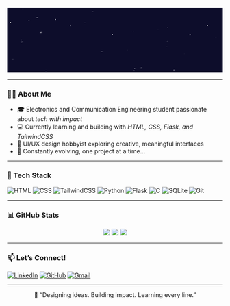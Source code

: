 <p align="center">
  <img src="https://raw.githubusercontent.com/Sreyoshi244/Sreyoshi244/main/sreyoshi_banner_typewriter_sparkles.gif" alt="Animated Banner" />
</p>

---

### 👩‍💻 About Me

- 🎓 Electronics and Communication Engineering student passionate about *tech with impact*
- 💻 Currently learning and building with *HTML, CSS, Flask, and TailwindCSS*
- 🎨 UI/UX design hobbyist exploring creative, meaningful interfaces
- 🌱 Constantly evolving, one project at a time...

---

### 🧰 Tech Stack

![HTML](https://img.shields.io/badge/-HTML5-E34F26?logo=html5&logoColor=white)
![CSS](https://img.shields.io/badge/-CSS3-1572B6?logo=css3)
![TailwindCSS](https://img.shields.io/badge/-TailwindCSS-38B2AC?logo=tailwind-css&logoColor=white)
![Python](https://img.shields.io/badge/-Python-3776AB?logo=python&logoColor=white)
![Flask](https://img.shields.io/badge/-Flask-000000?logo=flask)
![C](https://img.shields.io/badge/-C-00599C?logo=c)
![SQLite](https://img.shields.io/badge/-SQLite-003B57?logo=sqlite)
![Git](https://img.shields.io/badge/-Git-F05032?logo=git&logoColor=white)

---

### 📊 GitHub Stats

<p align="center">
  <img src="https://github-readme-stats.vercel.app/api?username=Sreyoshi244&show_icons=true&theme=dark&cache_seconds=3600" width="48%" />
  <img src="https://streak-stats.demolab.com?user=Sreyoshi244&theme=radical" width="48%" />
  <img src="https://github-readme-stats.vercel.app/api/top-langs/?username=Sreyoshi244&layout=compact&theme=dracula&langs_count=8&cache_seconds=3600" width="48%" />
</p>

---

### 📫 Let’s Connect!

[![LinkedIn](https://img.shields.io/badge/-LinkedIn-0077B5?style=flat&logo=linkedin)](https://www.linkedin.com/in/sreyoshi-pal)
[![GitHub](https://img.shields.io/badge/-GitHub-181717?style=flat&logo=github)](https://github.com/Sreyoshi244)
[![Gmail](https://img.shields.io/badge/-Gmail-D14836?style=flat&logo=gmail&logoColor=white)](mailto:sreyoshipal85@gmail.com)

---

<p align="center">
  💬 “Designing ideas. Building impact. Learning every line.”
</p>
